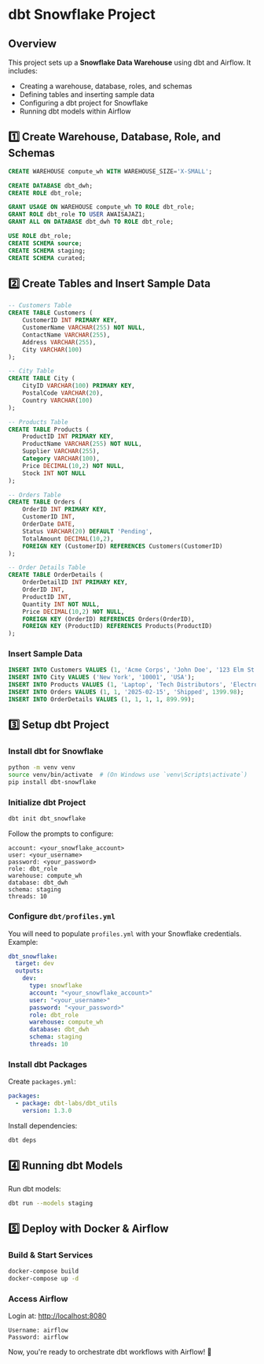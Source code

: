 # dbt Snowflake Project

## Overview
This project sets up a **Snowflake Data Warehouse** using dbt and Airflow. It includes:
- Creating a warehouse, database, roles, and schemas
- Defining tables and inserting sample data
- Configuring a dbt project for Snowflake
- Running dbt models within Airflow

## 1️⃣ Create Warehouse, Database, Role, and Schemas
```sql
CREATE WAREHOUSE compute_wh WITH WAREHOUSE_SIZE='X-SMALL';

CREATE DATABASE dbt_dwh;
CREATE ROLE dbt_role;

GRANT USAGE ON WAREHOUSE compute_wh TO ROLE dbt_role;
GRANT ROLE dbt_role TO USER AWAISAJAZ1;
GRANT ALL ON DATABASE dbt_dwh TO ROLE dbt_role;

USE ROLE dbt_role;
CREATE SCHEMA source;
CREATE SCHEMA staging;
CREATE SCHEMA curated;
```

## 2️⃣ Create Tables and Insert Sample Data
```sql
-- Customers Table
CREATE TABLE Customers (
    CustomerID INT PRIMARY KEY,
    CustomerName VARCHAR(255) NOT NULL,
    ContactName VARCHAR(255),
    Address VARCHAR(255),
    City VARCHAR(100)
);

-- City Table
CREATE TABLE City (
    CityID VARCHAR(100) PRIMARY KEY,
    PostalCode VARCHAR(20),
    Country VARCHAR(100)
);

-- Products Table
CREATE TABLE Products (
    ProductID INT PRIMARY KEY,
    ProductName VARCHAR(255) NOT NULL,
    Supplier VARCHAR(255),
    Category VARCHAR(100),
    Price DECIMAL(10,2) NOT NULL,
    Stock INT NOT NULL
);

-- Orders Table
CREATE TABLE Orders (
    OrderID INT PRIMARY KEY,
    CustomerID INT,
    OrderDate DATE,
    Status VARCHAR(20) DEFAULT 'Pending',
    TotalAmount DECIMAL(10,2),
    FOREIGN KEY (CustomerID) REFERENCES Customers(CustomerID)
);

-- Order Details Table
CREATE TABLE OrderDetails (
    OrderDetailID INT PRIMARY KEY,
    OrderID INT,
    ProductID INT,
    Quantity INT NOT NULL,
    Price DECIMAL(10,2) NOT NULL,
    FOREIGN KEY (OrderID) REFERENCES Orders(OrderID),
    FOREIGN KEY (ProductID) REFERENCES Products(ProductID)
);
```

### Insert Sample Data
```sql
INSERT INTO Customers VALUES (1, 'Acme Corps', 'John Doe', '123 Elm St', 'New York');
INSERT INTO City VALUES ('New York', '10001', 'USA');
INSERT INTO Products VALUES (1, 'Laptop', 'Tech Distributors', 'Electronics', 899.99, 50);
INSERT INTO Orders VALUES (1, 1, '2025-02-15', 'Shipped', 1399.98);
INSERT INTO OrderDetails VALUES (1, 1, 1, 1, 899.99);
```

## 3️⃣ Setup dbt Project
### Install dbt for Snowflake
```bash
python -m venv venv
source venv/bin/activate  # (On Windows use `venv\Scripts\activate`)
pip install dbt-snowflake
```

### Initialize dbt Project
```bash
dbt init dbt_snowflake
```
Follow the prompts to configure:
```
account: <your_snowflake_account>
user: <your_username>
password: <your_password>
role: dbt_role
warehouse: compute_wh
database: dbt_dwh
schema: staging
threads: 10
```

### Configure `dbt/profiles.yml`
You will need to populate `profiles.yml` with your Snowflake credentials.  
Example:
```yaml
dbt_snowflake:
  target: dev
  outputs:
    dev:
      type: snowflake
      account: "<your_snowflake_account>"
      user: "<your_username>"
      password: "<your_password>"
      role: dbt_role
      warehouse: compute_wh
      database: dbt_dwh
      schema: staging
      threads: 10
```

### Install dbt Packages
Create `packages.yml`:
```yaml
packages:
  - package: dbt-labs/dbt_utils
    version: 1.3.0
```
Install dependencies:
```bash
dbt deps
```

## 4️⃣ Running dbt Models
Run dbt models:
```bash
dbt run --models staging
```

## 5️⃣ Deploy with Docker & Airflow
### Build & Start Services
```bash
docker-compose build
docker-compose up -d
```

### Access Airflow
Login at: [http://localhost:8080](http://localhost:8080)
```
Username: airflow
Password: airflow
```

Now, you're ready to orchestrate dbt workflows with Airflow! 🚀
